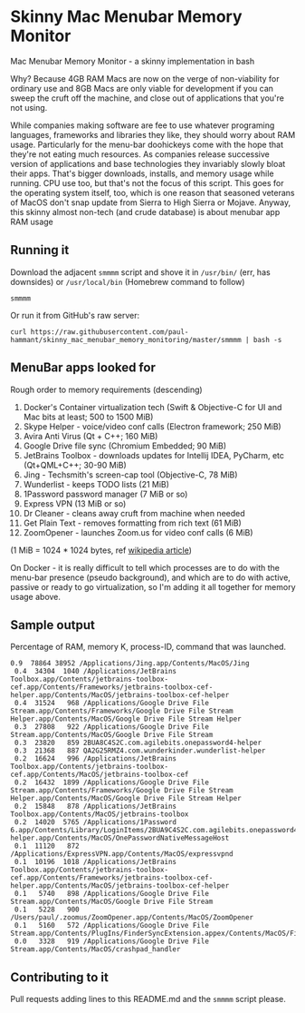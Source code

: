 # Skinny Mac Menubar Memory Monitor

Mac Menubar Memory Monitor - a skinny implementation in bash

Why? Because 4GB RAM Macs are now on the verge of non-viability for ordinary use and 8GB Macs are only viable for development if you can sweep the cruft off the machine, and close out of applications that you're not using.

While companies making software are fee to use whatever programing languages, frameworks and libraries they like, they should worry about RAM usage. Particularly for the menu-bar doohickeys come with the hope that they're not eating much resources. As companies release successive version of applications and base technologies they invariably slowly bloat their apps. That's bigger downloads, installs, and memory usage while running. CPU use too, but that's not the focus of this script. This goes for the operating system itself, too, which is one reason that seasoned veterans of MacOS don't snap update from Sierra to High Sierra or Mojave. Anyway, this skinny almost non-tech (and crude database) is about menubar app RAM usage

## Running it

Download the adjacent `smmmm` script and shove it in `/usr/bin/` (err, has downsides) or `/usr/local/bin` (Homebrew command to follow)

```
smmmm
```

Or run it from GitHub's raw server:

```
curl https://raw.githubusercontent.com/paul-hammant/skinny_mac_menubar_memory_monitoring/master/smmmm | bash -s
```

## MenuBar apps looked for

Rough order to memory requirements (descending)

1. Docker's Container virtualization tech (Swift & Objective-C for UI and Mac bits at least; 500 to 1500 MiB)
1. Skype Helper - voice/video conf calls (Electron framework; 250 MiB)
1. Avira Anti Virus (Qt + C++; 160 MiB)
1. Google Drive file sync (Chromium Embedded; 90 MiB)
1. JetBrains Toolbox - downloads updates for Intellij IDEA, PyCharm, etc (Qt+QML+C++; 30-90 MiB)
1. Jing - Techsmith's screen-cap tool (Objective-C, 78 MiB)
1. Wunderlist - keeps TODO lists  (21 MiB)
1. 1Password password manager (7 MiB or so)
1. Express VPN (13 MiB or so)
1. Dr Cleaner - cleans away cruft from machine when needed
1. Get Plain Text - removes formatting from rich text (61 MiB)
1. ZoomOpener - launches Zoom.us for video conf calls (6 MiB)

(1 MiB = 1024 * 1024 bytes, ref [wikipedia article](https://en.wikipedia.org/wiki/Mebibyte))

On Docker - it is really difficult to tell which processes are to do with the menu-bar presence (pseudo background), and which are to do with active, passive or ready to go virtualization, so I'm adding it all together for memory usage above.

## Sample output

Percentage of RAM, memory K, process-ID, command that was launched.

```
0.9  78864 38952 /Applications/Jing.app/Contents/MacOS/Jing
 0.4  34304  1040 /Applications/JetBrains Toolbox.app/Contents/jetbrains-toolbox-cef.app/Contents/Frameworks/jetbrains-toolbox-cef-helper.app/Contents/MacOS/jetbrains-toolbox-cef-helper
 0.4  31524   968 /Applications/Google Drive File Stream.app/Contents/Frameworks/Google Drive File Stream Helper.app/Contents/MacOS/Google Drive File Stream Helper
 0.3  27808   922 /Applications/Google Drive File Stream.app/Contents/MacOS/Google Drive File Stream
 0.3  23820   859 2BUA8C4S2C.com.agilebits.onepassword4-helper
 0.3  21368   887 QA2G25RMZ4.com.wunderkinder.wunderlist-helper
 0.2  16624   996 /Applications/JetBrains Toolbox.app/Contents/jetbrains-toolbox-cef.app/Contents/MacOS/jetbrains-toolbox-cef
 0.2  16432  1899 /Applications/Google Drive File Stream.app/Contents/Frameworks/Google Drive File Stream Helper.app/Contents/MacOS/Google Drive File Stream Helper
 0.2  15848   878 /Applications/JetBrains Toolbox.app/Contents/MacOS/jetbrains-toolbox
 0.2  14020  5765 /Applications/1Password 6.app/Contents/Library/LoginItems/2BUA9C4S2C.com.agilebits.onepassword4-helper.app/Contents/MacOS/OnePasswordNativeMessageHost
 0.1  11120   872 /Applications/ExpressVPN.app/Contents/MacOS/expressvpnd
 0.1  10196  1018 /Applications/JetBrains Toolbox.app/Contents/jetbrains-toolbox-cef.app/Contents/Frameworks/jetbrains-toolbox-cef-helper.app/Contents/MacOS/jetbrains-toolbox-cef-helper
 0.1   5740   898 /Applications/Google Drive File Stream.app/Contents/MacOS/Google Drive File Stream
 0.1   5228   900 /Users/paul/.zoomus/ZoomOpener.app/Contents/MacOS/ZoomOpener
 0.1   5160   572 /Applications/Google Drive File Stream.app/Contents/PlugIns/FinderSyncExtension.appex/Contents/MacOS/FinderSyncExtension
 0.0   3328   919 /Applications/Google Drive File Stream.app/Contents/MacOS/crashpad_handler
 ```

## Contributing to it

Pull requests adding lines to this README.md and the `smmmm` script please.